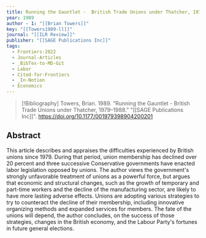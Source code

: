 ```yaml
---
title: Running the Gauntlet -  British Trade Unions under Thatcher, 1979–1988
year: 1989
author - 1: "[[Brian Towers]]"
key: "[[Towers1989-ll]]"
journal: "[[ILR Review]]"
publisher: "[[SAGE Publications Inc]]"
tags:
  - Frontiers-2022
  - Journal-Articles
  - _BibTex-to-MD-Git
  - Labor
  - Cited-for-Frontiers
  - _In-Notion
  - Economics
---
```


> [!Bibliography]
> Towers, Brian. 1989. “Running the Gauntlet -  British Trade Unions under Thatcher, 1979–1988.” "[[SAGE Publications Inc]]". https://doi.org/10.1177/001979398904200201

## Abstract
This article describes and appraises the difficulties experienced by British unions since 1979. During that period, union membership has declined over 20 percent and three successive Conservative governments have enacted labor legislation opposed by unions. The author views the government's strongly unfavorable treatment of unions as a powerful force, but argues that economic and structural changes, such as the growth of temporary and part-time workers and the decline of the manufacturing sector, are likely to have more lasting adverse effects. Unions are adopting various strategies to try to counteract the decline of their membership, including innovative organizing methods and expanded services for members. The fate of the unions will depend, the author concludes, on the success of those strategies, changes in the British economy, and the Labour Party's fortunes in future general elections.